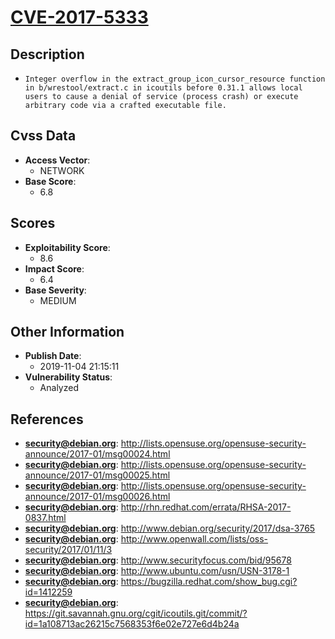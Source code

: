 
# [CVE-2017-5333](http://lists.opensuse.org/opensuse-security-announce/2017-01/msg00024.html)

## Description

- `Integer overflow in the extract_group_icon_cursor_resource function in b/wrestool/extract.c in icoutils before 0.31.1 allows local users to cause a denial of service (process crash) or execute arbitrary code via a crafted executable file.`

## Cvss Data

- **Access Vector**:
  - NETWORK
- **Base Score**:
  - 6.8

## Scores

- **Exploitability Score**:
  - 8.6
- **Impact Score**:
  - 6.4
- **Base Severity**:
  - MEDIUM

## Other Information

- **Publish Date**:
  - 2019-11-04 21:15:11
- **Vulnerability Status**:
  - Analyzed

## References

- **security@debian.org**: http://lists.opensuse.org/opensuse-security-announce/2017-01/msg00024.html
- **security@debian.org**: http://lists.opensuse.org/opensuse-security-announce/2017-01/msg00025.html
- **security@debian.org**: http://lists.opensuse.org/opensuse-security-announce/2017-01/msg00026.html
- **security@debian.org**: http://rhn.redhat.com/errata/RHSA-2017-0837.html
- **security@debian.org**: http://www.debian.org/security/2017/dsa-3765
- **security@debian.org**: http://www.openwall.com/lists/oss-security/2017/01/11/3
- **security@debian.org**: http://www.securityfocus.com/bid/95678
- **security@debian.org**: http://www.ubuntu.com/usn/USN-3178-1
- **security@debian.org**: https://bugzilla.redhat.com/show_bug.cgi?id=1412259
- **security@debian.org**: https://git.savannah.gnu.org/cgit/icoutils.git/commit/?id=1a108713ac26215c7568353f6e02e727e6d4b24a
